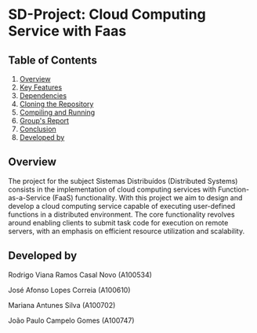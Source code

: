 # SD-Project: Cloud Computing Service with Faas

## Table of Contents
1. [Overview](#overview)
2. [Key Features](#key-features)
3. [Dependencies](#dependencies)
4. [Cloning the Repository](#cloning-the-repository)
5. [Compiling and Running](#compiling-and-running)
6. [Group's Report](#groups-report)
7. [Conclusion](#conclusion)
8. [Developed by](#developed-by)

## Overview

The project for the subject Sistemas Distribuídos (Distributed Systems) consists in the implementation of cloud computing services with Function-as-a-Service (FaaS) functionality.
With this project we aim to design and develop a cloud computing service capable of executing user-defined functions in a distributed environment. The core functionality revolves around enabling clients to submit task code for execution on remote servers, with an emphasis on efficient resource utilization and scalability.


## Developed by
Rodrigo Viana Ramos Casal Novo (A100534)

José Afonso Lopes Correia (A100610)

Mariana Antunes Silva (A100702)

João Paulo Campelo Gomes (A100747)

